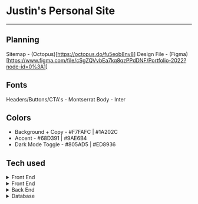 # Justin's Personal Site
---
## Planning
Sitemap - (Octopus)[https://octopus.do/fu5eob8nv8]
Design File - (Figma)[https://www.figma.com/file/cSgZQVvbEa7kq8qzPPdDNF/Portfolio-2022?node-id=0%3A1]
## Fonts
Headers/Buttons/CTA's - Montserrat
Body - Inter 

## Colors
* Background + Copy - #F7FAFC | #1A202C
* Accent - #68D391 | #9AE6B4
* Dark Mode Toggle - #805AD5 | #ED8936

## Tech used
<details>
  <summary>Front End</summary>
  <ul>
    <li>React</li>
    <li>Next JS</li>
    <li>Chakra-UI</li>
    <li>Framer-Motion</li>
    <li>Netlify</li>
  </ul>
</details>
<details>
  <summary>Front End</summary>
  <ul>
    <li><a href="https://nextjs.org/">Next.js</a></li>
    <li><a href="https://reactjs.org/">React.js</a></li>
    <li><a href="https://chakra-ui.com/guides/getting-started/nextjs-guide">Chakra-UI</a></li>
    <li><a href="https://www.framer.com/motion/">Framer Motion</a></li>
    <li><a href="https://www.netlify.com/">Netlify</a></li>
  </ul>
</details>
<details>
  <summary>Back End</summary>
  <ul>
    <li><a href="https://strapi.io/">Strapi</a></li>
    <li><a href="https://www.heroku.com/">Heroku</a></li>
  </ul>
</details>
<details>
  <summary>Database</summary>
  <ul>
    <li><a href="https://www.postgresql.org/">ProstgresSQL</a></li>
  </ul>
</details>



